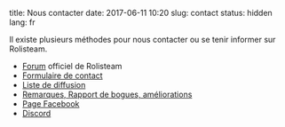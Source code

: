 title: Nous contacter
date: 2017-06-11 10:20
slug: contact
status: hidden
lang: fr

Il existe plusieurs méthodes pour nous contacter ou se tenir informer sur Rolisteam.

* [Forum](http://forum.rolisteam.org/) officiel de Rolisteam
* [Formulaire de contact](contact-form.html)
* [Liste de diffusion](https://lists.fdn.fr/wws/info/rolisteam)
* [Remarques, Rapport de bogues, améliorations](https://github.com/Rolisteam/rolisteam/issues)
* [Page Facebook](https://www.facebook.com/rolisteam)
* [Discord](https://discord.gg/MrMrQwX)
